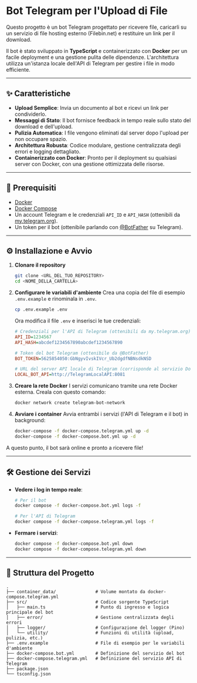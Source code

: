 # Bot Telegram per l'Upload di File

Questo progetto è un bot Telegram progettato per ricevere file, caricarli su un servizio di file hosting esterno (Filebin.net) e restituire un link per il download.

Il bot è stato sviluppato in **TypeScript** e containerizzato con **Docker** per un facile deployment e una gestione pulita delle dipendenze. L'architettura utilizza un'istanza locale dell'API di Telegram per gestire i file in modo efficiente.

---

## ✨ Caratteristiche

- **Upload Semplice**: Invia un documento al bot e ricevi un link per condividerlo.
- **Messaggi di Stato**: Il bot fornisce feedback in tempo reale sullo stato del download e dell'upload.
- **Pulizia Automatica**: I file vengono eliminati dal server dopo l'upload per non occupare spazio.
- **Architettura Robusta**: Codice modulare, gestione centralizzata degli errori e logging dettagliato.
- **Containerizzato con Docker**: Pronto per il deployment su qualsiasi server con Docker, con una gestione ottimizzata delle risorse.

---

## 🚀 Prerequisiti

- [Docker](https://www.docker.com/get-started)
- [Docker Compose](https://docs.docker.com/compose/install/)
- Un account Telegram e le credenziali `API_ID` e `API_HASH` (ottenibili da [my.telegram.org](https://my.telegram.org)).
- Un token per il bot (ottenibile parlando con [@BotFather](https://t.me/BotFather) su Telegram).

---

## ⚙️ Installazione e Avvio

1.  **Clonare il repository**

    ```bash
    git clone <URL_DEL_TUO_REPOSITORY>
    cd <NOME_DELLA_CARTELLA>
    ```

2.  **Configurare le variabili d'ambiente**
    Crea una copia del file di esempio `.env.example` e rinominala in `.env`.

    ```bash
    cp .env.example .env
    ```

    Ora modifica il file `.env` e inserisci le tue credenziali:

    ```ini
    # Credenziali per l'API di Telegram (ottenibili da my.telegram.org)
    API_ID=1234567
    API_HASH=abcdef1234567890abcdef1234567890

    # Token del bot Telegram (ottenibile da @BotFather)
    BOT_TOKEN=5625854050:GbNgyvIvskIVcr_Ub2dgdfNBNsdkNSD

    # URL del server API locale di Telegram (corrisponde al servizio Docker)
    LOCAL_BOT_API=http://TelegramLocalAPI:8081
    ```

3.  **Creare la rete Docker**
    I servizi comunicano tramite una rete Docker esterna. Creala con questo comando:

    ```bash
    docker network create telegram-bot-network
    ```

4.  **Avviare i container**
    Avvia entrambi i servizi (l'API di Telegram e il bot) in background:
    ```bash
    docker-compose -f docker-compose.telegram.yml up -d
    docker-compose -f docker-compose.bot.yml up -d
    ```

A questo punto, il bot sarà online e pronto a ricevere file!

---

## 🛠️ Gestione dei Servizi

- **Vedere i log in tempo reale**:

  ```bash
  # Per il bot
  docker compose -f docker-compose.bot.yml logs -f

  # Per l'API di Telegram
  docker compose -f docker-compose.telegram.yml logs -f
  ```

- **Fermare i servizi**:
  ```bash
  docker compose -f docker-compose.bot.yml down
  docker compose -f docker-compose.telegram.yml down
  ```

---

## 📂 Struttura del Progetto

```
.
├── container_data/               # Volume montato da docker-compose.telegram.yml
├── src/                          # Codice sorgente TypeScript
│   ├── main.ts                   # Punto di ingresso e logica principale del bot
│   ├── error/                    # Gestione centralizzata degli errori
│   ├── logger/                   # Configurazione del logger (Pino)
│   └── utility/                  # Funzioni di utilità (upload, pulizia, etc.)
├── .env.example                  # File di esempio per le variabili d'ambiente
├── docker-compose.bot.yml        # Definizione del servizio del bot
├── docker-compose.telegram.yml   # Definizione del servizio API di Telegram
├── package.json
└── tsconfig.json
```
